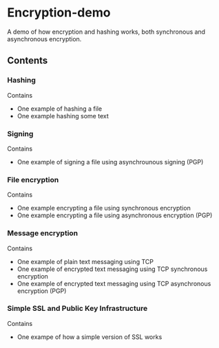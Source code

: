 # Encryption-demo
A demo of how encryption and hashing works, both synchronous and asynchronous encryption.

## Contents
### Hashing
Contains 
* One example of hashing a file 
* One example hashing some text

### Signing
Contains
* One example of signing a file using asynchrounous signing (PGP)

### File encryption
Contains
* One example encrypting a file using synchronous encryption
* One example encrypting a file using asynchronous encryption (PGP)

### Message encryption
Contains
* One example of plain text messaging using TCP
* One example of encrypted text messaging using TCP synchronous encryption
* One example of encrypted text messaging using TCP asynchronous encryption (PGP)

### Simple SSL and Public Key Infrastructure
Contains
* One exampe of how a simple version of SSL works

